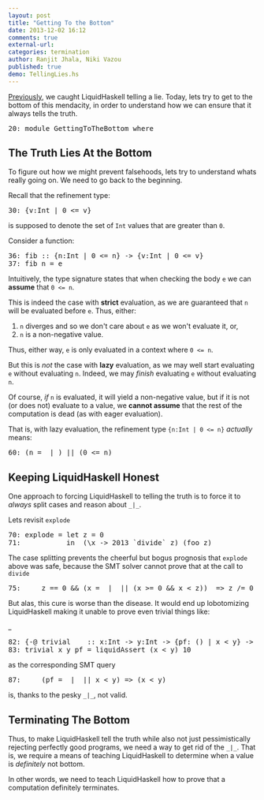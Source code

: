 ```yaml
---
layout: post
title: "Getting To the Bottom"
date: 2013-12-02 16:12
comments: true
external-url:
categories: termination
author: Ranjit Jhala, Niki Vazou
published: true 
demo: TellingLies.hs
---
```


[Previously][ref-lies], we caught LiquidHaskell telling a lie. Today, lets try to
get to the bottom of this mendacity, in order to understand how we can ensure
that it always tells the truth.

<!-- more -->


<pre><span class=hs-linenum>20: </span><span class='hs-keyword'>module</span> <span class='hs-conid'>GettingToTheBottom</span> <span class='hs-keyword'>where</span>
</pre>

The Truth Lies At the Bottom
----------------------------

To figure out how we might prevent falsehoods, lets try to understand 
whats really going on. We need to go back to the beginning.

 Recall that the refinement type:
<pre><span class=hs-linenum>30: </span><span class='hs-layout'>{</span><span class='hs-varid'>v</span><span class='hs-conop'>:</span><span class='hs-conid'>Int</span> <span class='hs-keyglyph'>|</span> <span class='hs-num'>0</span> <span class='hs-varop'>&lt;=</span> <span class='hs-varid'>v</span><span class='hs-layout'>}</span>
</pre>

is supposed to denote the set of `Int` values that are greater than `0`.

 Consider a function:
<pre><span class=hs-linenum>36: </span><span class='hs-definition'>fib</span> <span class='hs-keyglyph'>::</span> <span class='hs-layout'>{</span><span class='hs-varid'>n</span><span class='hs-conop'>:</span><span class='hs-conid'>Int</span> <span class='hs-keyglyph'>|</span> <span class='hs-num'>0</span> <span class='hs-varop'>&lt;=</span> <span class='hs-varid'>n</span><span class='hs-layout'>}</span> <span class='hs-keyglyph'>-&gt;</span> <span class='hs-layout'>{</span><span class='hs-varid'>v</span><span class='hs-conop'>:</span><span class='hs-conid'>Int</span> <span class='hs-keyglyph'>|</span> <span class='hs-num'>0</span> <span class='hs-varop'>&lt;=</span> <span class='hs-varid'>v</span><span class='hs-layout'>}</span>
<span class=hs-linenum>37: </span><span class='hs-definition'>fib</span> <span class='hs-varid'>n</span> <span class='hs-keyglyph'>=</span> <span class='hs-varid'>e</span>
</pre>

Intuitively, the type signature states that when checking the body `e` 
we can **assume** that `0 <= n`. 

This is indeed the case with **strict** evaluation, as we are guaranteed 
that `n` will be evaluated before `e`. Thus, either:

1. `n` diverges and so we don't care about `e` as we won't evaluate it, or,
2. `n` is a non-negative value.

Thus, either way, `e` is only evaluated in a context where `0 <= n`.

But this is *not* the case with **lazy** evaluation, as we may 
well start evaluating `e` without evaluating `n`. Indeed, we may
*finish* evaluating `e` without evaluating `n`. 

Of course, *if* `n` is evaluated, it will yield a non-negative value, 
but if it is not (or does not) evaluate to a value, we **cannot assume** 
that the rest of the computation is dead (as with eager evaluation). 

 That is, with lazy evaluation, the refinement type `{n:Int | 0 <= n}` *actually* means:
<pre><span class=hs-linenum>60: </span><span class='hs-layout'>(</span><span class='hs-varid'>n</span> <span class='hs-keyglyph'>=</span> <span class='hs-keyword'>_</span><span class='hs-keyglyph'>|</span><span class='hs-keyword'>_</span><span class='hs-layout'>)</span> <span class='hs-varop'>||</span> <span class='hs-layout'>(</span><span class='hs-num'>0</span> <span class='hs-varop'>&lt;=</span> <span class='hs-varid'>n</span><span class='hs-layout'>)</span>
</pre>

Keeping LiquidHaskell Honest
----------------------------

One approach to forcing LiquidHaskell to telling the truth is to force 
it to *always* split cases and reason about `_|_`.

 Lets revisit `explode`
<pre><span class=hs-linenum>70: </span><span class='hs-definition'>explode</span> <span class='hs-keyglyph'>=</span> <span class='hs-keyword'>let</span> <span class='hs-varid'>z</span> <span class='hs-keyglyph'>=</span> <span class='hs-num'>0</span>
<span class=hs-linenum>71: </span>          <span class='hs-keyword'>in</span>  <span class='hs-layout'>(</span><span class='hs-keyglyph'>\</span><span class='hs-varid'>x</span> <span class='hs-keyglyph'>-&gt;</span> <span class='hs-num'>2013</span> <span class='hs-varop'>`divide`</span> <span class='hs-varid'>z</span><span class='hs-layout'>)</span> <span class='hs-layout'>(</span><span class='hs-varid'>foo</span> <span class='hs-varid'>z</span><span class='hs-layout'>)</span>
</pre>

The case splitting prevents the cheerful but bogus prognosis that `explode` above was safe, because the SMT solver cannot prove that at the call to `divide` 
<pre><span class=hs-linenum>75: </span>    <span class='hs-varid'>z</span> <span class='hs-varop'>==</span> <span class='hs-num'>0</span> <span class='hs-varop'>&amp;&amp;</span> <span class='hs-layout'>(</span><span class='hs-varid'>x</span> <span class='hs-keyglyph'>=</span> <span class='hs-keyword'>_</span><span class='hs-keyglyph'>|</span><span class='hs-keyword'>_</span> <span class='hs-varop'>||</span> <span class='hs-layout'>(</span><span class='hs-varid'>x</span> <span class='hs-varop'>&gt;=</span> <span class='hs-num'>0</span> <span class='hs-varop'>&amp;&amp;</span> <span class='hs-varid'>x</span> <span class='hs-varop'>&lt;</span> <span class='hs-varid'>z</span><span class='hs-layout'>)</span><span class='hs-layout'>)</span>  <span class='hs-keyglyph'>=&gt;</span> <span class='hs-varid'>z</span> <span class='hs-varop'>/=</span> <span class='hs-num'>0</span>
</pre>

But alas, this cure is worse than the disease. 
It would end up lobotomizing LiquidHaskell making it unable to prove even trivial things like:

_
<pre><span class=hs-linenum>82: </span><span class='hs-keyword'>{-@</span> <span class='hs-varid'>trivial</span>    <span class='hs-keyglyph'>::</span> <span class='hs-varid'>x</span><span class='hs-conop'>:</span><span class='hs-conid'>Int</span> <span class='hs-keyglyph'>-&gt;</span> <span class='hs-varid'>y</span><span class='hs-conop'>:</span><span class='hs-conid'>Int</span> <span class='hs-keyglyph'>-&gt;</span> <span class='hs-keyword'>{pf:</span> <span class='hs-conid'>()</span> <span class='hs-keyword'>| x &lt; y}</span> <span class='hs-keyglyph'>-&gt;</span> <span class='hs-conid'>Int</span> <span class='hs-keyword'>@-}</span>
<span class=hs-linenum>83: </span><span class='hs-definition'>trivial</span> <span class='hs-varid'>x</span> <span class='hs-varid'>y</span> <span class='hs-varid'>pf</span> <span class='hs-keyglyph'>=</span> <span class='hs-varid'>liquidAssert</span> <span class='hs-layout'>(</span><span class='hs-varid'>x</span> <span class='hs-varop'>&lt;</span> <span class='hs-varid'>y</span><span class='hs-layout'>)</span> <span class='hs-num'>10</span>
</pre>

as the corresponding SMT query
<pre><span class=hs-linenum>87: </span>    <span class='hs-layout'>(</span><span class='hs-varid'>pf</span> <span class='hs-keyglyph'>=</span> <span class='hs-keyword'>_</span><span class='hs-keyglyph'>|</span><span class='hs-keyword'>_</span> <span class='hs-varop'>||</span> <span class='hs-varid'>x</span> <span class='hs-varop'>&lt;</span> <span class='hs-varid'>y</span><span class='hs-layout'>)</span> <span class='hs-keyglyph'>=&gt;</span> <span class='hs-layout'>(</span><span class='hs-varid'>x</span> <span class='hs-varop'>&lt;</span> <span class='hs-varid'>y</span><span class='hs-layout'>)</span>
</pre>

is, thanks to the pesky `_|_`, not valid. 

Terminating The Bottom
----------------------

Thus, to make LiquidHaskell tell the truth while also not just pessimistically 
rejecting perfectly good programs, we need a way to get rid of the `_|_`. That 
is, we require a means of teaching LiquidHaskell to determine when a value
is *definitely* not bottom. 

In other words, we need to teach LiquidHaskell how to prove that a computation 
definitely terminates.

[ref-lies]:  /blog/2013/11/23/telling_lies.lhs/ 
